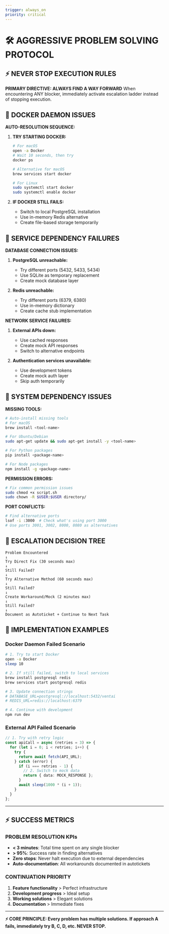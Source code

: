```yaml
---
trigger: always_on
priority: critical
---
```


# 🛠️ AGGRESSIVE PROBLEM SOLVING PROTOCOL

## ⚡ NEVER STOP EXECUTION RULES
**PRIMARY DIRECTIVE: ALWAYS FIND A WAY FORWARD**
When encountering ANY blocker, immediately activate escalation ladder instead of stopping execution.

## 🚨 DOCKER DAEMON ISSUES
**AUTO-RESOLUTION SEQUENCE:**
1. **TRY STARTING DOCKER:**
   ```bash
   # For macOS
   open -a Docker
   # Wait 10 seconds, then try
   docker ps
   
   # Alternative for macOS
   brew services start docker
   
   # For Linux
   sudo systemctl start docker
   sudo systemctl enable docker
   ```

2. **IF DOCKER STILL FAILS:**
   - Switch to local PostgreSQL installation
   - Use in-memory Redis alternative
   - Create file-based storage temporarily

## 🔧 SERVICE DEPENDENCY FAILURES
**DATABASE CONNECTION ISSUES:**
1. **PostgreSQL unreachable:**
   - Try different ports (5432, 5433, 5434)
   - Use SQLite as temporary replacement
   - Create mock database layer

2. **Redis unreachable:**
   - Try different ports (6379, 6380)
   - Use in-memory dictionary
   - Create cache stub implementation

**NETWORK SERVICE FAILURES:**
1. **External APIs down:**
   - Use cached responses
   - Create mock API responses
   - Switch to alternative endpoints

2. **Authentication services unavailable:**
   - Use development tokens
   - Create mock auth layer
   - Skip auth temporarily

## 🚀 SYSTEM DEPENDENCY ISSUES
**MISSING TOOLS:**
```bash
# Auto-install missing tools
# For macOS
brew install <tool-name>

# For Ubuntu/Debian
sudo apt-get update && sudo apt-get install -y <tool-name>

# For Python packages
pip install <package-name>

# For Node packages
npm install -g <package-name>
```

**PERMISSION ERRORS:**
```bash
# Fix common permission issues
sudo chmod +x script.sh
sudo chown -R $USER:$USER directory/
```

**PORT CONFLICTS:**
```bash
# Find alternative ports
lsof -i :3000  # Check what's using port 3000
# Use ports 3001, 3002, 8000, 8080 as alternatives
```

## 🎯 ESCALATION DECISION TREE
```
Problem Encountered
↓
Try Direct Fix (30 seconds max)
↓
Still Failed?
↓
Try Alternative Method (60 seconds max)
↓
Still Failed?
↓
Create Workaround/Mock (2 minutes max)
↓
Still Failed?
↓
Document as Autoticket + Continue to Next Task
```

## 🚀 IMPLEMENTATION EXAMPLES

### **Docker Daemon Failed Scenario**
```bash
# 1. Try to start Docker
open -a Docker
sleep 10

# 2. If still failed, switch to local services
brew install postgresql redis
brew services start postgresql redis

# 3. Update connection strings
# DATABASE_URL=postgresql://localhost:5432/ventai
# REDIS_URL=redis://localhost:6379

# 4. Continue with development
npm run dev
```

### **External API Failed Scenario**
```typescript
// 1. Try with retry logic
const apiCall = async (retries = 3) => {
  for (let i = 0; i < retries; i++) {
    try {
      return await fetch(API_URL);
    } catch (error) {
      if (i === retries - 1) {
        // 2. Switch to mock data
        return { data: MOCK_RESPONSE };
      }
      await sleep(1000 * (i + 1));
    }
  }
};
```

---

## ⚡ SUCCESS METRICS

### **PROBLEM RESOLUTION KPIs**
- **< 3 minutes**: Total time spent on any single blocker
- **> 95%**: Success rate in finding alternatives
- **Zero stops**: Never halt execution due to external dependencies
- **Auto-documentation**: All workarounds documented in autotickets

### **CONTINUATION PRIORITY**
1. **Feature functionality** > Perfect infrastructure
2. **Development progress** > Ideal setup
3. **Working solutions** > Elegant solutions
4. **Documentation** > Immediate fixes

---

**⚡ CORE PRINCIPLE: Every problem has multiple solutions. If approach A fails, immediately try B, C, D, etc. NEVER STOP.**
